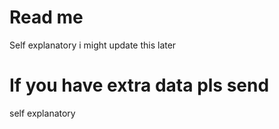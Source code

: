 # Read me
Self explanatory i might update this later

# If you have extra data pls send
self explanatory